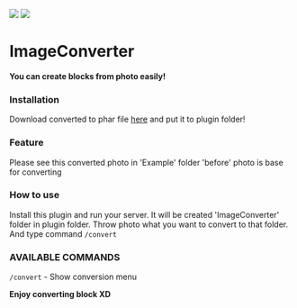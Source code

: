 [![](https://poggit.pmmp.io/shield.state/ImageConverter)](https://poggit.pmmp.io/p/ImageConverter)
[![](https://poggit.pmmp.io/shield.dl/ImageConverter)](https://poggit.pmmp.io/p/ImageConverter)
# ImageConverter
**You can create blocks from photo easily!**

### Installation
Download converted to phar file [here](https://poggit.pmmp.io/ci/korado531m7/ImageConverter/~)  and put it to plugin folder!


### Feature
Please see this converted photo in 'Example' folder
'before' photo is base for converting


### How to use
Install this plugin and run your server. It will be created 'ImageConverter' folder in plugin folder.
Throw photo what you want to convert to that folder. And type command `/convert`



### AVAILABLE COMMANDS
`/convert` - Show conversion menu


**Enjoy converting block XD**